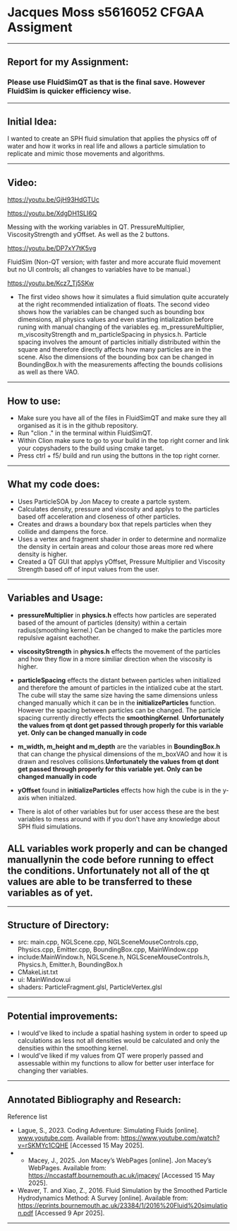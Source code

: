 # Jacques Moss s5616052 CFGAA Assigment
------------------------------------------------------------------------------------------------------------------------------------------------------
## Report for my Assignment:

### Please use FluidSimQT as that is the final save. However FluidSim is quicker efficiency wise.
------------------------------------------------------------------------------------------------------------------------------------------------------
## Initial Idea:

I wanted to create an SPH fluid simulation that applies the physics off of water and how it works in real life and allows a particle simulation to replicate and mimic those movements and algorithms.

------------------------------------------------------------------------------------------------------------------------------------------------------
##  Video:

https://youtu.be/GjH93HdGTUc

https://youtu.be/XdgDH1SLI6Q 

Messing with the working variables in QT. PressureMultiplier, ViscosityStrength and yOffset. As well as the 2 buttons.

https://youtu.be/DP7xY7tK5vg 

FluidSim (Non-QT version; with faster and more accurate fluid movement but no UI controls; all changes to variables have to be manual.)

 https://youtu.be/Kcz7_Tj5SKw 
 
- The first video shows how it simulates a fluid simulation quite accurately at the right recommended intialization of floats. The second video shows how the variables can be changed such as bounding box dimensions, all physics values and even starting intialization before runing with manual changing of the variables eg. m_pressureMultiplier, m_viscosityStrength and m_particleSpacing in physics.h. Particle spacing involves the amount of particles initially distributed within the square and therefore directly affects how many particles are in the scene. Also the dimensions of the bounding box can be changed in BoundingBox.h with the measurements affecting the bounds collisions as well as there VAO.


------------------------------------------------------------------------------------------------------------------------------------------------------
## How to use:

- Make sure you have all of the files in FluidSimQT and make sure they all organised as it is in the github repository.
- Run "clion ." in the terminal within FluidSimQT.
- Within Clion make sure to go to your build in the top right corner and link your copyshaders to the build using cmake target.
- Press ctrl + f5/ build and run using the buttons in the top right corner.
------------------------------------------------------------------------------------------------------------------------------------------------------
## What my code does:

- Uses ParticleSOA by Jon Macey to create a partcle system.
- Calculates density, pressure and viscosity and applys to the particles based off acceleration and closeness of other particles.
- Creates and draws a boundary box that repels particles when they collide and dampens the force.
- Uses a vertex and fragment shader in order to determine and normalize the density in certain areas and colour those areas more red where density is higher.
- Created a QT GUI that applys yOffset, Pressure Multiplier and Viscosity Strength based off of input values from the user.
------------------------------------------------------------------------------------------------------------------------------------------------------
## Variables and Usage:
- **pressureMultiplier** in **physics.h** effects how particles are seperated based of the amount of particles (density) within a certain radius(smoothing kernel.) Can be changed to make the particles more repulsive agaisnt eachother.
- **viscosityStrength** in **physics.h** effects the movement of the particles and how they flow in a more similiar direction when the viscosity is higher.
- **particleSpacing** effects the distant between particles when initialized and therefore the amount of particles in the intialized cube at the start. The cube will stay the same size having the same dimensions unless changed manually which it can be in the **initializeParticles** function. However the spacing between particles can be changed. The particle spacing currently directly effects the **smoothingKernel**. **Unfortunately the values from qt dont get passed through properly for this variable yet. Only can be changed manually in code**
- **m_width, m_height and m_depth** are the variables in **BoundingBox.h** that can change the physical dimensions of the m_boxVAO and how it is drawn and resolves collisions.**Unfortunately the values from qt dont get passed through properly for this variable yet. Only can be changed manually in code**
- **yOffset** found in **initializeParticles** effects how high the cube is in the y-axis when initialzed.

- There is alot of other variables but for user access these are the best variables to mess around with if you don't have any knowledge about SPH fluid simulations.

## ALL variables work properly and can be changed manuallynin the code before running to effect the conditions. Unfortunately not all of the qt values are able to be transferred to these variables as of yet. 

-------------------------------------------------------------
## Structure of Directory:

- src: main.cpp, NGLScene.cpp, NGLSceneMouseControls.cpp, Physics.cpp, Emitter.cpp, BoundingBox.cpp, MainWindow.cpp
- include:MainWindow.h, NGLScene.h, NGLSceneMouseControls.h, Physics.h, Emitter.h, BoundingBox.h
- CMakeList.txt
- ui: MainWindow.ui
- shaders: ParticleFragment.glsl, ParticleVertex.glsl
------------------------------------------------------------------------------------------------------------------------------------------------------
## Potential improvements:

- I would've liked to include a spatial hashing system in order to speed up calculations as less not all densities would be calculated and only the densities within the smoothing kernel.
- I would've liked if my values from QT were properly passed and assessable within my functions to allow for better user interface for changing ther variables.

------------------------------------------------------------------------------------------------------------------------------------------------------
## Annotated Bibliography and Research:

Reference list
- Lague, S., 2023. Coding Adventure: Simulating Fluids [online]. www.youtube.com. Available from: https://www.youtube.com/watch?v=rSKMYc1CQHE [Accessed 15 May 2025].
- - Macey, J., 2025. Jon Macey’s WebPages [online]. Jon Macey’s WebPages. Available from: https://nccastaff.bournemouth.ac.uk/jmacey/ [Accessed 15 May 2025].
- Weaver, T. and Xiao, Z., 2016. Fluid Simulation by the Smoothed Particle Hydrodynamics Method: A Survey [online]. Available from: https://eprints.bournemouth.ac.uk/23384/1/2016%20Fluid%20simulation.pdf [Accessed 9 Apr 2025].

------------------------------------------------------------------------------------------------------------------------------------------------------



